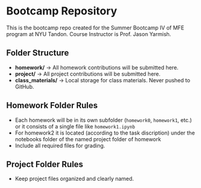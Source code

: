 # Bootcamp Repository

This is the bootcamp repo created for the Summer Bootcamp IV of MFE program at NYU Tandon. Course Instructor is Prof. Jason Yarmish.

## Folder Structure
- **homework/** → All homework contributions will be submitted here.
- **project/** → All project contributions will be submitted here.
- **class_materials/** → Local storage for class materials. Never pushed to
GitHub.

## Homework Folder Rules
- Each homework will be in its own subfolder (`homework0`, `homework1`, etc.) or it consists of a single file 
like `homework1.ipynb`
- For homework2 it is located (according to the task discription) under the notebooks folder of the named project folder of homework 
- Include all required files for grading.

## Project Folder Rules
- Keep project files organized and clearly named.